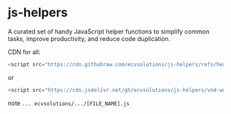 # js-helpers
A curated set of handy JavaScript helper functions to simplify common tasks, improve productivity, and reduce code duplication.

CDN for all:
```js
<script src="https://cdn.githubraw.com/ecvsolutions/js-helpers/refs/heads/main/vnd-words.js"></script>
```
or
```js
<script src="https://cdn.jsdelivr.net/gh/ecvsolutions/js-helpers/vnd-words.js"></script>
```

note
`... ecvsolutions/.../[FILE_NAME].js`
